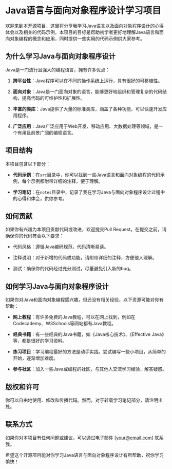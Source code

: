 # Java语言与面向对象程序设计学习项目

欢迎来到本开源项目，这里将分享我学习Java语言以及面向对象程序设计的心得体会以及相关的代码示例。本项目的目标是帮助初学者更好地理解Java语言和面向对象编程的概念和应用，同时提供一些实用的代码示例供大家参考。

## 为什么学习Java与面向对象程序设计

Java是一门流行且强大的编程语言，拥有许多优点：

1. **跨平台性**：Java程序可以在不同的操作系统上运行，具有很好的可移植性。

2. **面向对象**：Java是一门面向对象的语言，能够更好地组织和管理复杂的代码结构，提高代码的可维护性和扩展性。

3. **丰富的类库**：Java提供了大量的标准类库，涵盖了各种功能，可以快速开发应用程序。

4. **广泛应用**：Java广泛应用于Web开发、移动应用、大数据处理等领域，是一个有用且前景广阔的编程语言。

## 项目结构

本项目包含以下部分：

- **代码示例**：在`src`目录中，你可以找到一些Java语言和面向对象编程的代码示例，每个示例都附带详细的注释，便于理解。

- **学习笔记**：在`notes`目录中，记录了我在学习Java与面向对象程序设计过程中的心得和体会，供你参考。

## 如何贡献

如果你有兴趣为本项目贡献代码或改进，欢迎提交Pull Request。在提交之前，请确保你的代码符合以下要求：

- 代码风格：遵循Java编码规范，代码清晰易读。

- 注释说明：对于新增的代码或功能，请附带详细的注释，方便他人理解。

- 测试：确保你的代码经过充分测试，尽量避免引入新的bug。

## 如何学习Java与面向对象程序设计

如果你对Java和面向对象编程感兴趣，但还没有相关经验，以下资源可能对你有帮助：

- **网上教程**：有许多免费的Java教程，可以在网上找到，例如在Codecademy、W3Schools等网站都有Java教程。

- **经典书籍**：有一些经典的Java书籍，如《Java核心技术》、《Effective Java》等，都是很好的学习资料。

- **练习项目**：学习编程最好的方法是动手实践。尝试编写一些小项目，从简单的开始，逐渐增加难度。

- **参与社区**：加入一些Java或编程的社区，与其他人交流学习经验，解答疑惑。

## 版权和许可

你可以自由地使用、修改和传播代码。然而，对于转载学习笔记部分，请注明出处。

## 联系方式

如果你对本项目有任何问题或建议，可以通过电子邮件 [your@email.com] 联系我。

希望这个开源项目能对你学习Java语言与面向对象程序设计有所帮助，祝你学习愉快！
